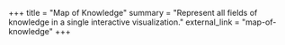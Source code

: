 +++
title = "Map of Knowledge"
summary = "Represent all fields of knowledge in a single interactive visualization."
external_link = "map-of-knowledge"
+++
